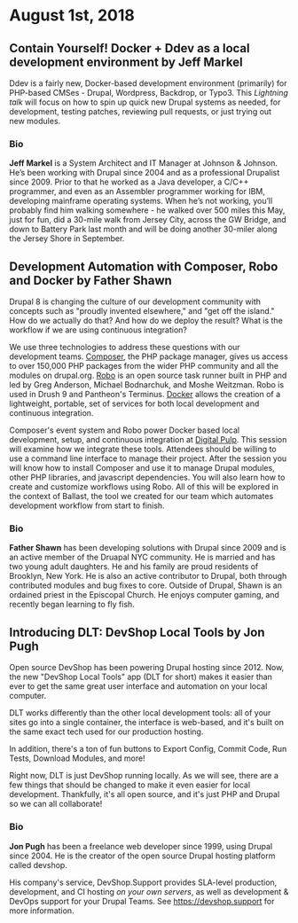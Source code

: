 # August 1st, 2018

## Contain Yourself! Docker + Ddev as a local development environment by Jeff Markel

Ddev is a fairly new, Docker-based development environment (primarily) for PHP-based CMSes - Drupal, Wordpress, Backdrop, or Typo3. This _Lightning talk_ will focus on how to spin up quick new Drupal systems as needed, for development, testing patches, reviewing pull requests, or just trying out new modules.

### Bio

**Jeff Markel** is a System Architect and IT Manager at Johnson & Johnson. He’s been working with Drupal since 2004 and as a professional Drupalist since 2009. Prior to that he worked as a Java developer, a C/C++ programmer, and even as an Assembler programmer working for IBM, developing mainframe operating systems. When he’s not working, you’ll probably find him walking somewhere - he walked over 500 miles this May, just for fun, did a 30-mile walk from Jersey City, across the GW Bridge, and down to Battery Park last month and will be doing another 30-miler along the Jersey Shore in September.

## Development Automation with Composer, Robo and Docker by Father Shawn

Drupal 8 is changing the culture of our development community with concepts such as "proudly invented elsewhere," and "get off the island." How do we actually do that? And how do we deploy the result? What is the workflow if we are using continuous integration?

We use three technologies to address these questions with our development teams. [Composer](https://getcomposer.org/), the PHP package manager, gives us access to over 150,000 PHP packages from the wider PHP community and all the modules on drupal.org.  [Robo](http://robo.li/) is an open source task runner built in PHP and led by Greg Anderson, Michael Bodnarchuk, and Moshe Weitzman. Robo is used in Drush 9 and Pantheon's Terminus. [Docker](https://www.docker.com/) allows the creation of a lightweight, portable, set of services for both local development and continuous integration.

Composer's event system and Robo power Docker based local development, setup, and continuous integration at [Digital Pulp](https://www.digitalpulp.com/). This session will examine how we integrate these tools. Attendees should be willing to use a command line interface to manage their project. After the session you will know how to install Composer and use it to manage Drupal modules, other PHP libraries, and javascript dependencies. You will also learn how to create and customize workflows using Robo. All of this will be explored in the context of Ballast, the tool we created for our team which automates development workflow from start to finish.

### Bio

**Father Shawn** has been developing solutions with Drupal since 2009 and is an active member of the Druapal NYC community.  He is married and has two young adult daughters. He and his family are proud residents of Brooklyn, New York. He is also an active contributor to Drupal, both through contributed modules and bug fixes to core. Outside of Drupal, Shawn is an ordained priest in the Episcopal Church. He enjoys computer gaming, and recently began learning to fly fish.

## Introducing DLT: DevShop Local Tools by Jon Pugh

Open source DevShop has been powering Drupal hosting since 2012. Now, the new "DevShop Local Tools" app (DLT for short) makes it easier than ever to get the same great user interface and automation on your local computer.

DLT works differently than the other local development tools: all of your sites go into a single container, the interface is web-based, and it's built on the same exact tech used for our production hosting.

In addition, there's a ton of fun buttons to Export Config, Commit Code, Run Tests, Download Modules, and more!

Right now, DLT is just DevShop running locally. As we will see, there are a few things that should be changed to make it even easier for local development. Thankfully, it's all open source, and it's just PHP and Drupal so we can all collaborate!

### Bio

**Jon Pugh** has been a freelance web developer since 1999, using Drupal since 2004. He is the creator of the open source Drupal hosting platform called devshop. 

His company's service, DevShop.Support provides SLA-level production, development, and CI hosting _on your own servers_, as well as development & DevOps support for your Drupal Teams. See https://devshop.support for more information.
